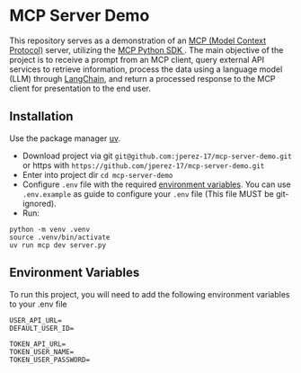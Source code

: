 # MCP Server Demo

This repository serves as a demonstration of an [MCP (Model Context Protocol)](https://modelcontextprotocol.io/overview) server, utilizing the [MCP Python SDK
](https://pypi.org/project/mcp/). The main objective of the project is to receive a prompt from an MCP client, query external API services to retrieve information, process the data using a language model (LLM) through [LangChain](https://www.langchain.com/langchain), and return a processed response to the MCP client for presentation to the end user.

## Installation

Use the package manager [uv](https://docs.astral.sh/uv/getting-started/installation/#installation-methods).

- Download project via git `git@github.com:jperez-17/mcp-server-demo.git` or https with `https://github.com/jperez-17/mcp-server-demo.git`
- Enter into project dir `cd mcp-server-demo`
- Configure `.env` file with the required [environment variables](#environment-variables). You can use `.env.example` as guide to configure your `.env` file (This file MUST be git-ignored).
- Run:
```
python -m venv .venv
source .venv/bin/activate
uv run mcp dev server.py
```
## Environment Variables

To run this project, you will need to add the following environment variables to your .env file

```
USER_API_URL=
DEFAULT_USER_ID=

TOKEN_API_URL=
TOKEN_USER_NAME=
TOKEN_USER_PASSWORD=
```
